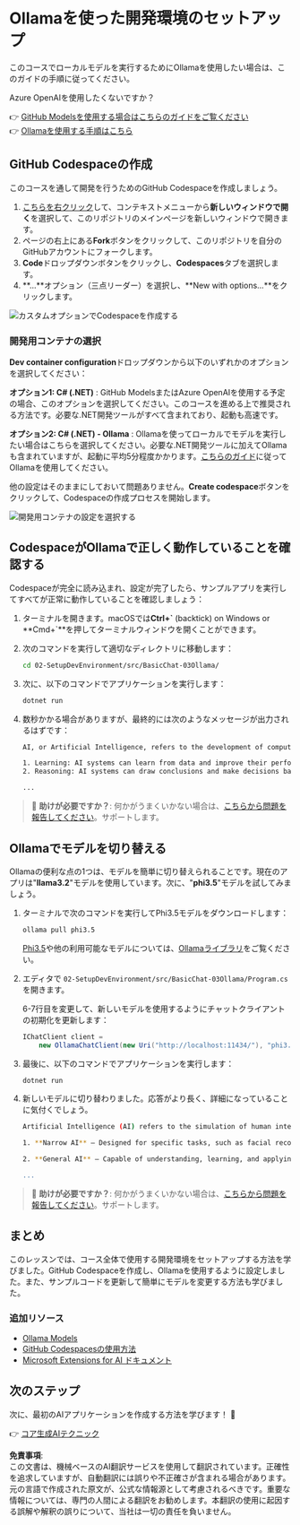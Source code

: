 # Ollamaを使った開発環境のセットアップ

このコースでローカルモデルを実行するためにOllamaを使用したい場合は、このガイドの手順に従ってください。

Azure OpenAIを使用したくないですか？

👉 [GitHub Modelsを使用する場合はこちらのガイドをご覧ください](README.md)  
👉 [Ollamaを使用する手順はこちら](getting-started-ollama.md)

## GitHub Codespaceの作成

このコースを通して開発を行うためのGitHub Codespaceを作成しましょう。

1. [こちらを右クリック](https://github.com/microsoft/Generative-AI-for-beginners-dotnet)して、コンテキストメニューから**新しいウィンドウで開く**を選択して、このリポジトリのメインページを新しいウィンドウで開きます。  
1. ページの右上にある**Fork**ボタンをクリックして、このリポジトリを自分のGitHubアカウントにフォークします。  
1. **Code**ドロップダウンボタンをクリックし、**Codespaces**タブを選択します。  
1. **...**オプション（三点リーダー）を選択し、**New with options...**をクリックします。

![カスタムオプションでCodespaceを作成する](../../../translated_images/creating-codespace.0e7334f85cf4c8d0e080a0d5b4c76c24c5bbe6bddf48dcd1403e092ea0d9bce9.ja.png)

### 開発用コンテナの選択

**Dev container configuration**ドロップダウンから以下のいずれかのオプションを選択してください：

**オプション1: C# (.NET)** : GitHub ModelsまたはAzure OpenAIを使用する予定の場合、このオプションを選択してください。このコースを進める上で推奨される方法です。必要な.NET開発ツールがすべて含まれており、起動も高速です。

**オプション2: C# (.NET) - Ollama** : Ollamaを使ってローカルでモデルを実行したい場合はこちらを選択してください。必要な.NET開発ツールに加えてOllamaも含まれていますが、起動に平均5分程度かかります。[こちらのガイド](getting-started-ollama.md)に従ってOllamaを使用してください。

他の設定はそのままにしておいて問題ありません。**Create codespace**ボタンをクリックして、Codespaceの作成プロセスを開始します。

![開発用コンテナの設定を選択する](../../../translated_images/select-container-codespace.9b8ca34b6ff8b4cb80973924cbc1894cf7672d233b0055b47f702db60c4c6221.ja.png)

## CodespaceがOllamaで正しく動作していることを確認する

Codespaceが完全に読み込まれ、設定が完了したら、サンプルアプリを実行してすべてが正常に動作していることを確認しましょう：

1. ターミナルを開きます。macOSでは**Ctrl+\`** (backtick) on Windows or **Cmd+`**を押してターミナルウィンドウを開くことができます。

1. 次のコマンドを実行して適切なディレクトリに移動します：

    ```bash
    cd 02-SetupDevEnvironment/src/BasicChat-03Ollama/
    ```

1. 次に、以下のコマンドでアプリケーションを実行します：

    ```bash
    dotnet run
    ```

1. 数秒かかる場合がありますが、最終的には次のようなメッセージが出力されるはずです：

    ```bash
    AI, or Artificial Intelligence, refers to the development of computer systems that can perform tasks that typically require human intelligence, such as:

    1. Learning: AI systems can learn from data and improve their performance over time.
    2. Reasoning: AI systems can draw conclusions and make decisions based on the data they have been trained on.
    
    ...
    ```

> 🙋 **助けが必要ですか？**: 何かがうまくいかない場合は、[こちらから問題を報告してください](https://github.com/microsoft/Generative-AI-for-beginners-dotnet/issues/new?template=Blank+issue)。サポートします。

## Ollamaでモデルを切り替える

Ollamaの便利な点の1つは、モデルを簡単に切り替えられることです。現在のアプリは"**llama3.2**"モデルを使用しています。次に、"**phi3.5**"モデルを試してみましょう。

1. ターミナルで次のコマンドを実行してPhi3.5モデルをダウンロードします：

    ```bash
    ollama pull phi3.5
    ```

    [Phi3.5](https://ollama.com/library/phi3.5)や他の利用可能なモデルについては、[Ollamaライブラリ](https://ollama.com/library/)をご覧ください。

1. エディタで `02-SetupDevEnvironment/src/BasicChat-03Ollama/Program.cs` を開きます。

    6-7行目を変更して、新しいモデルを使用するようにチャットクライアントの初期化を更新します：

    ```csharp
    IChatClient client =
        new OllamaChatClient(new Uri("http://localhost:11434/"), "phi3.5");
    ```

1. 最後に、以下のコマンドでアプリケーションを実行します：

    ```bash
    dotnet run
    ```

1. 新しいモデルに切り替わりました。応答がより長く、詳細になっていることに気付くでしょう。

    ```bash
    Artificial Intelligence (AI) refers to the simulation of human intelligence processes by machines, especially computer systems. These processes include learning (the acquisition of information and accumulation of knowledge), reasoning (using the acquired knowledge to make deductions or decisions), and self-correction. AI can manifest in various forms:

    1. **Narrow AI** – Designed for specific tasks, such as facial recognition software, voice assistants like Siri or Alexa, autonomous vehicles, etc., which operate under a limited preprogrammed set of behaviors and rules but excel within their domain when compared to humans in these specialized areas.

    2. **General AI** – Capable of understanding, learning, and applying intelligence broadly across various domains like human beings do (natural language processing, problem-solving at a high level). General AIs are still largely theoretical as we haven't yet achieved this form to the extent necessary for practical applications beyond narrow tasks.
    
    ...
    ```

> 🙋 **助けが必要ですか？**: 何かがうまくいかない場合は、[こちらから問題を報告してください](https://github.com/microsoft/Generative-AI-for-beginners-dotnet/issues/new?template=Blank+issue)。サポートします。

## まとめ

このレッスンでは、コース全体で使用する開発環境をセットアップする方法を学びました。GitHub Codespaceを作成し、Ollamaを使用するように設定しました。また、サンプルコードを更新して簡単にモデルを変更する方法も学びました。

### 追加リソース

- [Ollama Models](https://ollama.com/search)  
- [GitHub Codespacesの使用方法](https://docs.github.com/en/codespaces/getting-started)  
- [Microsoft Extensions for AI ドキュメント](https://learn.microsoft.com/dotnet/)  

## 次のステップ

次に、最初のAIアプリケーションを作成する方法を学びます！ 🚀

👉 [コア生成AIテクニック](../03-CoreGenerativeAITechniques/readme.md)

**免責事項**:  
この文書は、機械ベースのAI翻訳サービスを使用して翻訳されています。正確性を追求していますが、自動翻訳には誤りや不正確さが含まれる場合があります。元の言語で作成された原文が、公式な情報源として考慮されるべきです。重要な情報については、専門の人間による翻訳をお勧めします。本翻訳の使用に起因する誤解や解釈の誤りについて、当社は一切の責任を負いません。